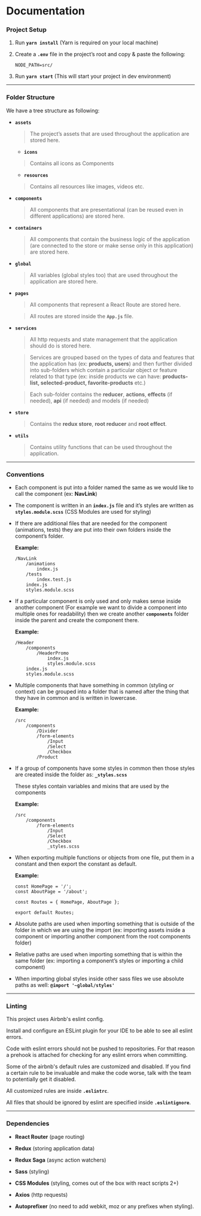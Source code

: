 # Documentation

### Project Setup

1. Run **`yarn install`** (Yarn is required on your local machine)

1. Create a **`.env`** file in the project’s root and copy & paste the following:

    ```
    NODE_PATH=src/
    ```

1. Run **`yarn start`** (This will start your project in dev environment)

---

### Folder Structure

We have a tree structure as following:

- **`assets`**
    > The project’s assets that are used throughout the application are stored here.

    - **`icons`**
    > Contains all icons as Components

    - **`resources`**
    > Contains all resources like images, videos etc.

- **`components`**
    > All components that are presentational (can be reused even in different applications) are stored here.

- **`containers`**
    > All components that contain the business logic of the application (are connected to the store or make sense only in this application) are stored here.

- **`global`**
    > All variables (global styles too) that are used throughout the application are stored here.

- **`pages`**
    > All components that represent a React Route are stored here.
    
    > All routes are stored inside the **`App.js`** file.

- **`services`**
    > All http requests and state management that the application should do is stored here.
    
    > Services are grouped based on the types of data and features that the application has (ex: **products, users**) and then further divided into sub-folders which contain a particular object or feature related to that type (ex: inside products we can have: **products-list, selected-product, favorite-products** etc.)
     
    > Each sub-folder contains the **reducer**, **actions**, **effects** (if needed), **api** (if needed) and models (if needed)

- **`store`**
    > Contains the **redux store**, **root reducer** and **root effect**.

- **`utils`**
    > Contains utility functions that can be used throughout the application.

---

### Conventions

- Each component is put into a folder named the same as we would like to call the component (ex: **NavLink**)

- The component is written in an **`index.js`** file and it’s styles are written as **`styles.module.scss`** (CSS Modules are used for styling)

- If there are additional files that are needed for the component (animations, tests) they are put into their own folders inside the component’s folder.

    **Example:**
    ```
    /NavLink
        /animations
            index.js
        /tests
            index.test.js
        index.js
        styles.module.scss
    ```

- If a particular component is only used and only makes sense inside another component (For example we want to divide a component into multiple ones for readability) then we create another **`components`** folder inside the parent and create the component there.

    **Example:**
    ```
    /Header
        /components
            /HeaderPromo
                index.js
                styles.module.scss
        index.js
        styles.module.scss
    ```

- Multiple components that have something in common (styling or context) can be grouped into a folder that is named after the thing that they have in common and is written in lowercase.

    **Example:**
    ```
    /src
        /components
            /Divider
            /form-elements
                /Input
                /Select
                /Checkbox
            /Product
    ```

- If a group of components have some styles in common then those styles are created inside the folder as: **`_styles.scss`**

    These styles contain variables and mixins that are used by the components

    **Example:**
    ```
    /src
        /components
            /form-elements
                /Input
                /Select
                /Checkbox
                _styles.scss
    ```

- When exporting multiple functions or objects from one file, put them in a constant and then export the constant as default.

    **Example:**
    ```
    const HomePage = '/';
    const AboutPage = '/about';
    
    const Routes = { HomePage, AboutPage };
    
    export default Routes; 
    ```

- Absolute paths are used when importing something that is outside of the folder in which we are using the import (ex: importing assets inside a component or importing another component from the root components folder)

- Relative paths are used when importing something that is within the same folder (ex: importing a component’s styles or importing a child component)

- When importing global styles inside other sass files we use absolute paths as well: **`@import '~global/styles'`**

---

### Linting

This project uses Airbnb's eslint config.

Install and configure an ESLint plugin for your IDE to be able to see all eslint errors.

Code with eslint errors should not be pushed to repositories. For that reason a prehook is attached for checking for any eslint errors when committing.

Some of the airbnb's default rules are customized and disabled. If you find a certain rule to be invaluable and make the code worse, talk with the team to potentially get it disabled.

All customized rules are inside **`.eslintrc`**.

All files that should be ignored by eslint are specified inside **`.eslintignore`**.

---

### Dependencies

- **React Router** (page routing)

- **Redux** (storing application data)

- **Redux Saga** (async action watchers)

- **Sass** (styling)

- **CSS Modules** (styling, comes out of the box with react scripts 2+)

- **Axios** (http requests)

- **Autoprefixer** (no need to add webkit, moz or any prefixes when styling).
